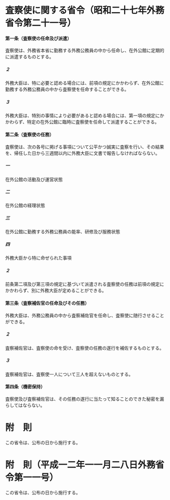 # 査察使に関する省令（昭和二十七年外務省令第二十一号）
#### 第一条（査察使の任命及び派遣）
査察使は、外務省本省に勤務する外務公務員の中から任命し、在外公館に定期的に派遣するものとする。
##### ２
外務大臣は、特に必要と認める場合には、前項の規定にかかわらず、在外公館に勤務する外務公務員の中から査察使を任命することができる。
##### ３
外務大臣は、特別の事情により必要があると認める場合には、第一項の規定にかかわらず、特定の在外公館に臨時に査察使を任命して派遣することができる。
#### 第二条（査察使の任務）
査察使は、次の各号に掲げる事項について公平かつ誠実に査察を行い、その結果を、帰任した日から三週間以内に外務大臣に文書で報告しなければならない。
##### 一
在外公館の活動及び運営状態
##### 二
在外公館の経理状態
##### 三
在外公館に勤務する外務公務員の能率、研修及び服務状態
##### 四
外務大臣から特に命ぜられた事項
##### ２
前条第二項及び第三項の規定に基づいて派遣される査察使の任務は前項の規定にかかわらず、別に外務大臣が定めることができる。
#### 第三条（査察補佐官の任命及びその任務）
外務大臣は、外務公務員の中から査察補佐官を任命し、査察使に随行させることができる。
##### ２
査察補佐官は、査察使の命を受け、査察使の任務の遂行を補佐するものとする。
##### ３
査察補佐官は、査察使一人について三人を超えないものとする。
#### 第四条（機密保持）
査察使及び査察補佐官は、その任務の遂行に当たって知ることのできた秘密を漏らしてはならない。
# 附　則
この省令は、公布の日から施行する。
# 附　則（平成一二年一一月二八日外務省令第一一号）
この省令は、公布の日から施行する。
